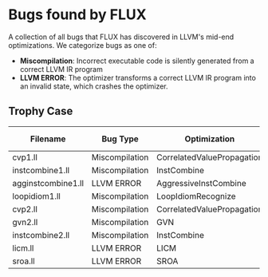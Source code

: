 # Bugs found by FLUX 

A collection of all bugs that FLUX has discovered in LLVM's mid-end optimizations. We categorize bugs as one of:
- **Miscompilation**: Incorrect executable code is silently generated from a correct LLVM IR program
- **LLVM ERROR**: The optimizer transforms a correct LLVM IR program into an invalid state, which crashes the optimizer.

## Trophy Case

|Filename|Bug Type|Optimization|GitHub Issue|Fixed|
|---|---|---|---|---|
|cvp1.ll|Miscompilation|CorrelatedValuePropagation|[link](https://github.com/llvm/llvm-project/issues/62200)|✅|
|instcombine1.ll|Miscompilation|InstCombine|[link](https://github.com/llvm/llvm-project/issues/62401)|✅|
|agginstcombine1.ll|LLVM ERROR|AggressiveInstCombine|[link](https://github.com/llvm/llvm-project/issues/62509)|✅|
|loopidiom1.ll|Miscompilation|LoopIdiomRecognize|[link](https://github.com/llvm/llvm-project/issues/62873)|✅|
|cvp2.ll|Miscompilation|CorrelatedValuePropagation|[link](https://github.com/llvm/llvm-project/issues/62901)|✅|
|gvn2.ll|Miscompilation|GVN|[link](https://github.com/llvm/llvm-project/issues/63968)|❌|
|instcombine2.ll|Miscompilation|InstCombine|[link](https://github.com/llvm/llvm-project/issues/63992)|✅|
|licm.ll|LLVM ERROR|LICM|[link](https://github.com/llvm/llvm-project/issues/64215)|✅|
|sroa.ll|LLVM ERROR|SROA|[link](https://github.com/llvm/llvm-project/issues/64721)|✅|
